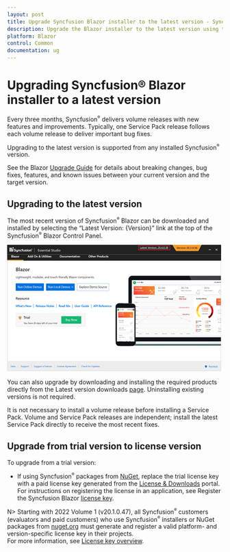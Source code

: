 ```yaml
---
layout: post
title: Upgrade Syncfusion Blazor installer to the latest version - Syncfusion
description: Upgrade the Blazor installer to the latest version using the Control Panel or direct download, including service pack guidance and licensing requirements.
platform: Blazor
control: Common
documentation: ug
---
```


# Upgrading Syncfusion® Blazor installer to a latest version

Every three months, Syncfusion<sup style="font-size:70%">&reg;</sup> delivers volume releases with new features and improvements. Typically, one Service Pack release follows each volume release to deliver important bug fixes.

Upgrading to the latest version is supported from any installed Syncfusion<sup style="font-size:70%">&reg;</sup> version.

See the Blazor [Upgrade Guide](https://help.syncfusion.com/upgrade-guide/blazor-components) for details about breaking changes, bug fixes, features, and known issues between your current version and the target version.

## Upgrading to the latest version

The most recent version of Syncfusion<sup style="font-size:70%">&reg;</sup> Blazor can be downloaded and installed by selecting the “Latest Version: {Version}” link at the top of the Syncfusion<sup style="font-size:70%">&reg;</sup> Blazor Control Panel.

![Syncfusion Blazor Control Panel showing Latest Version link](images/installer-upgrade.png)

You can also upgrade by downloading and installing the required products directly from the Latest version downloads [page](https://www.syncfusion.com/downloads/latest-version). Uninstalling existing versions is not required.

It is not necessary to install a volume release before installing a Service Pack. Volume and Service Pack releases are independent; install the latest Service Pack directly to receive the most recent fixes.

## Upgrade from trial version to license version

To upgrade from a trial version:

* If using Syncfusion<sup style="font-size:70%">&reg;</sup> packages from [NuGet](https://www.nuget.org/packages?q=Tags%3A%22blazor%22syncfusion), replace the trial license key with a paid license key generated from the [License & Downloads](https://www.syncfusion.com/account/downloads) portal. For instructions on registering the license in an application, see Register the Syncfusion Blazor [license key](https://blazor.syncfusion.com/documentation/getting-started/license-key/how-to-register-in-an-application).

N> Starting with 2022 Volume 1 (v20.1.0.47), all Syncfusion<sup style="font-size:70%">&reg;</sup> customers (evaluators and paid customers) who use Syncfusion<sup style="font-size:70%">&reg;</sup> installers or NuGet packages from [nuget.org](https://www.nuget.org/packages?q=Tags%3A%22blazor%22syncfusion) must generate and register a valid platform- and version-specific license key in their projects.<br>
For more information, see [License key overview](https://blazor.syncfusion.com/documentation/getting-started/license-key/overview).
